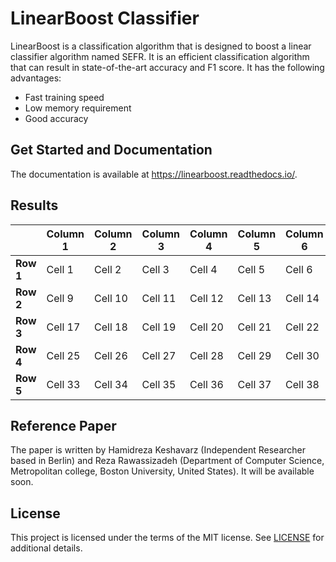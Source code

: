 
LinearBoost Classifier
=======================

LinearBoost is a classification algorithm that is designed to boost a linear classifier algorithm named SEFR. It is an efficient classification algorithm that can result in state-of-the-art accuracy and F1 score. It has the following advantages:

- Fast training speed
- Low memory requirement
- Good accuracy


Get Started and Documentation
-----------------------------

The documentation is available at https://linearboost.readthedocs.io/.

Results
-------
|                | Column 1 | Column 2 | Column 3 | Column 4 | Column 5 | Column 6 | Column 7 | Column 8 |
|----------------|----------|----------|----------|----------|----------|----------|----------|----------|
| **Row 1**      | Cell 1   | Cell 2   | Cell 3   | Cell 4   | Cell 5   | Cell 6   | Cell 7   | Cell 8   |
| **Row 2**      | Cell 9   | Cell 10  | Cell 11  | Cell 12  | Cell 13  | Cell 14  | Cell 15  | Cell 16  |
| **Row 3**      | Cell 17  | Cell 18  | Cell 19  | Cell 20  | Cell 21  | Cell 22  | Cell 23  | Cell 24  |
| **Row 4**      | Cell 25  | Cell 26  | Cell 27  | Cell 28  | Cell 29  | Cell 30  | Cell 31  | Cell 32  |
| **Row 5**      | Cell 33  | Cell 34  | Cell 35  | Cell 36  | Cell 37  | Cell 38  | Cell 39  | Cell 40  |


Reference Paper
-----------------------------
The paper is written by Hamidreza Keshavarz (Independent Researcher based in Berlin) and Reza Rawassizadeh (Department of Computer Science, Metropolitan college, Boston University, United States). It will be available soon.

License
-------

This project is licensed under the terms of the MIT license. See [LICENSE](https://github.com/microsoft/LightGBM/blob/master/LICENSE) for additional details.
